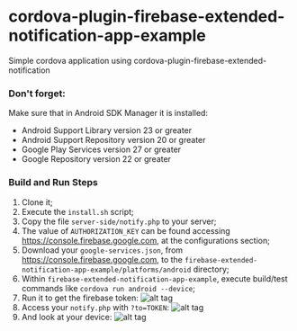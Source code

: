 # cordova-plugin-firebase-extended-notification-app-example
Simple cordova application using cordova-plugin-firebase-extended-notification 

### Don't forget:
Make sure that in Android SDK Manager it is installed:
* Android Support Library version 23 or greater
* Android Support Repository version 20 or greater
* Google Play Services version 27 or greater
* Google Repository version 22 or greater


### Build and Run Steps
1. Clone it;
2. Execute the `install.sh` script;
3. Copy the file `server-side/notify.php` to your server;
4. The value of `AUTHORIZATION_KEY` can be found accessing https://console.firebase.google.com, at the configurations section;
5. Download your `google-services.json`, from https://console.firebase.google.com, to the `firebase-extended-notification-app-example/platforms/android` directory;
6. Within `firebase-extended-notification-app-example`, execute build/test commands like `cordova run android --device`;
7. Run it to get the firebase token:
![alt tag](https://raw.githubusercontent.com/andrehtissot/cordova-plugin-firebase-extended-notification-app-example/master/.docs/gotToken.jpg)
8. Access your `notify.php` with `?to=TOKEN`:
![alt tag](https://raw.githubusercontent.com/andrehtissot/cordova-plugin-firebase-extended-notification-app-example/master/.docs/notificationSent.jpg)
9. And look at your device:
![alt tag](https://raw.githubusercontent.com/andrehtissot/cordova-plugin-firebase-extended-notification-app-example/master/.docs/notificationReceived.jpg)
